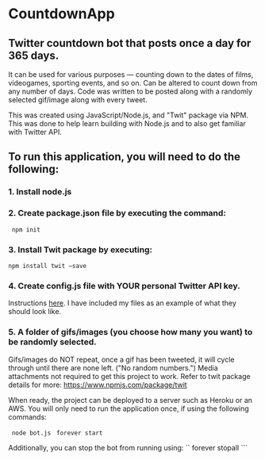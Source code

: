 # CountdownApp
## Twitter countdown bot that posts once a day for 365 days. 
It can be used for various purposes — counting down to the dates of films, videogames,
sporting events, and so on. Can be altered to count down from any number of days. Code was 
written to be posted along with a randomly selected gif/image along with every tweet.

This was created using JavaScript/Node.js, and "Twit" package via NPM. 
This was done to help learn building with Node.js and to also get familiar with Twitter API. 

## To run this application, you will need to do the following:

### 1. Install node.js
### 2. Create package.json file by executing the command: 

``` npm init``` 

### 3. Install Twit package by executing: 

``` npm install twit —save ```

### 4. Create config.js file with YOUR personal Twitter API key. 
Instructions [here](https://developer.twitter.com/en/apply-for-access).
I have included my files as an example of what they should look like. 

### 5. A folder of gifs/images (you choose how many you want) to be randomly selected. 
Gifs/images do NOT repeat, once a gif has been tweeted, it will cycle through until there are none left. ("No random numbers.")
Media attachments not required to get this project to work. Refer to twit package details for more: https://www.npmjs.com/package/twit 

When ready, the project can be deployed to a server such as Heroku or an AWS.
You will only need to run the application once, if using the following commands: 

``` node bot.js``` 
``` forever start```

Additionally, you can stop the bot from running using:
`` forever stopall ```

